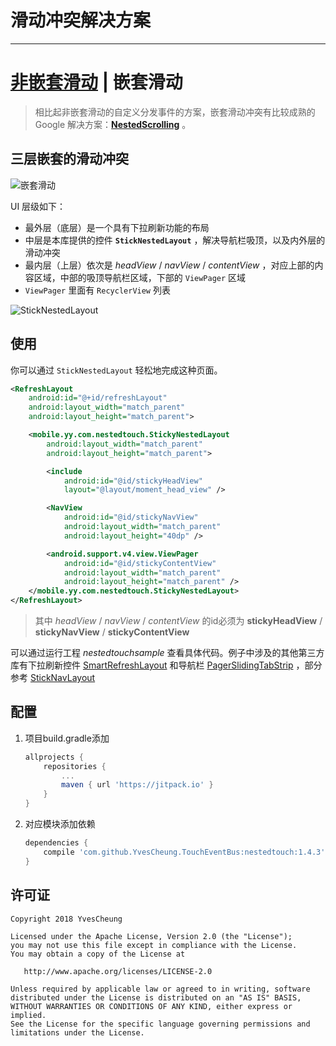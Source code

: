 # 滑动冲突解决方案

---
# [非嵌套滑动][1] | 嵌套滑动

> 相比起非嵌套滑动的自定义分发事件的方案，嵌套滑动冲突有比较成熟的 Google 解决方案：**[NestedScrolling][2]** 。

## 三层嵌套的滑动冲突

![嵌套滑动][3]

UI 层级如下：

*  最外层（底层）是一个具有下拉刷新功能的布局
*  中层是本库提供的控件 **``StickNestedLayout``** ，解决导航栏吸顶，以及内外层的滑动冲突
*  最内层（上层）依次是 *headView* / *navView* / *contentView* ，对应上部的内容区域，中部的吸顶导航栏区域，下部的 ``ViewPager`` 区域
*  ``ViewPager`` 里面有 ``RecyclerView`` 列表

![StickNestedLayout][4]

## 使用

你可以通过 ``StickNestedLayout`` 轻松地完成这种页面。

```XML
<RefreshLayout
    android:id="@+id/refreshLayout"
    android:layout_width="match_parent"
    android:layout_height="match_parent">

    <mobile.yy.com.nestedtouch.StickyNestedLayout
        android:layout_width="match_parent"
        android:layout_height="match_parent">

        <include
            android:id="@id/stickyHeadView"
            layout="@layout/moment_head_view" />

        <NavView
            android:id="@id/stickyNavView"
            android:layout_width="match_parent"
            android:layout_height="40dp" />

        <android.support.v4.view.ViewPager
            android:id="@id/stickyContentView"
            android:layout_width="match_parent"
            android:layout_height="match_parent" />
    </mobile.yy.com.nestedtouch.StickyNestedLayout>
</RefreshLayout>
```

> 其中 *headView* / *navView* / *contentView* 的id必须为 **stickyHeadView** / **stickyNavView** / **stickyContentView** 

可以通过运行工程 *nestedtouchsample* 查看具体代码。例子中涉及的其他第三方库有下拉刷新控件 [SmartRefreshLayout][5] 和导航栏 [PagerSlidingTabStrip][6] ，部分参考 [StickNavLayout][6]

## 配置

1. 项目build.gradle添加

    ```Groovy
    allprojects {
		repositories {
			...
			maven { url 'https://jitpack.io' }
		}
	}
    ```
2. 对应模块添加依赖

    ```Groovy
    dependencies {
        compile 'com.github.YvesCheung.TouchEventBus:nestedtouch:1.4.3'
    }
    ```
    
## 许可证

    Copyright 2018 YvesCheung

    Licensed under the Apache License, Version 2.0 (the "License");
    you may not use this file except in compliance with the License.
    You may obtain a copy of the License at

       http://www.apache.org/licenses/LICENSE-2.0

    Unless required by applicable law or agreed to in writing, software
    distributed under the License is distributed on an "AS IS" BASIS,
    WITHOUT WARRANTIES OR CONDITIONS OF ANY KIND, either express or implied.
    See the License for the specific language governing permissions and
    limitations under the License.


  [1]: https://github.com/YvesCheung/TouchEventBus/blob/master/README.md
  [2]: https://developer.android.com/reference/android/support/v4/view/NestedScrollingParent
  [3]: https://raw.githubusercontent.com/YvesCheung/TouchEventBus/master/img/nestedScrollPreview.gif
  [4]: https://raw.githubusercontent.com/YvesCheung/TouchEventBus/master/img/stickNestedLayout.png
  [5]: https://github.com/scwang90/SmartRefreshLayout
  [6]: https://github.com/ta893115871/PagerSlidingTabStrip
  [6]: https://github.com/hongyangAndroid/Android-StickyNavLayout
